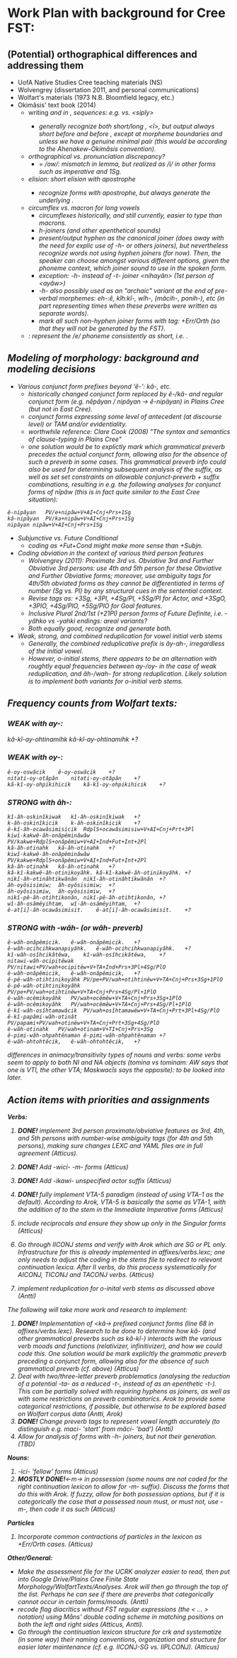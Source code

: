 #  Work Plan with background for Cree FST:

##  (Potential) orthographical differences and addressing them

* UofA Native Studies Cree teaching materials (NS)
* Wolvengrey (dissertation 2011, and personal communications)
* Wolfart's materials (1973 N.B. Bloomfield legacy, etc.)
* Okimâsis' text book (2014)
    - writing <i> and <o> in <iy>, <ow> sequences: e.g. <sipiy> vs. <sipîy>
        - generally recognize both short/long <i>, <î>, but output always short <i> before <y> and <o> before <w>, except at morpheme boundaries and unless we have a genuine minimal pair (this would be according to the Ahenakew-Okimâsis convention).
    - orthographical vs. pronunciation discrepancy?
        - <iw> = /ow/: mismatch in lemma, but <i> realized as /i/ in other forms such as imperative and 1Sg.
    - elision: short <i> elision with apostrophe
        - recognize forms with apostrophe, but always generate the underlying <i>.
    - circumflex vs. macron for long vowels
        - circumflexes historically, and still currently, easier to type than macrons.
        - h-joiners (and other epenthetical sounds)
        - present/output hyphen as the canonical joiner (does away with the need for explic use of -h- or others joiners), but nevertheless recognize words not using hyphen joiners (for now). Then, the speaker can choose amongst various different options, given the phoneme context, which joiner sound to use in the spoken form.
        - exception: -h- instead of -t- joiner <nihayân> (1st person of <ayâw>) 
        - -h- also possibly used as an "archaic" variant at the end of pre-verbal morphemes: eh-:ê, kîh:kî-, wîh-, (mâcih-, ponih-), etc (in part representing times when these preverbs were written as separate words).
        - mark all such non-hyphen joiner forms with tag: +Err/Orth (so that they will not be generated by the FST).
    - <e>: represent the /e/ phoneme consistently as short, i.e. <e>.

##  Modeling of morphology: background and modeling decisions

* Various conjunct form prefixes beyond 'ê-': kâ-, etc.
    - historically changed conjunct form replaced by ê-/kâ- and regular conjunct form (e.g. nêpâyan / nipâyan → ê-nipâyan) in Plains Cree (but not in East Cree).
    - conjunct forms expressing some level of antecedent (at discourse level) or TAM and/or evidentiality.
    - worthwhile reference: Clare Cook (2008) "The syntax and semantics of clause-typing in Plains Cree"
    - one solution would be to explictly mark which grammatical preverb precedes the actual conjunct form, allowing also for the absence of such a preverb in some cases. This grammatical preverb info could also be used for determining subsequent analysis of the suffix, as well as set set constraints on allowable conjunct-preverb + suffix combinations, resulting in e.g. the following analyses for conjunct forms of nîpâw (this is in fact quite similar to the East Cree situation):
```
ê-nipâyan	PV/e+nipâw+V+AI+Cnj+Prs+1Sg
kâ-nipâyan	PV/ka+nipâw+V+AI+Cnj+Prs+1Sg
nipâyan	nipâw+V+AI+Cnj+Prs+1Sg
```
* Subjunctive vs. Future Conditional
    - coding as +Fut+Cond might make more sense than +Subjn.
* Coding obviation in the context of various third person features
    - Wolvengrey (2011): Proximate 3rd vs. Obviative 3rd and Further Obviative 3rd persons: use 4th and 5th person for these Obviative and Further Obviative forms; moreover, use ambiguity tags for 4th/5th obviated forms as they cannot be differentiated in terms of number (Sg vs. Pl) by any structural cues in the sentential context.
    - Revise tags as: +3Sg, +3Pl, +4Sg/Pl, +5Sg/Pl for Actor, and +3SgO, +3PlO, +4Sg/PlO, +5Sg/PlO for Goal features.
    - Inclusive Plural 2nd/1st (+21Pl) person forms of Future Definite, i.e. -yâhko vs -yahki endings: areal variants?
    - Both equally good, recognize and generate both.
* Weak, strong, and combined reduplication for vowel initial verb stems
    - Generally, the combined reduplicative prefix is ây-ah-, irregardless of the initial vowel.
    - However, o-initial stems, there appears to be an alternation with roughtly equal frequencies between ay-/oy- in the case of weak reduplication, and âh-/wah- for strong reduplication. Likely solution is to implement both variants for 
o-initial verb stems.

## Frequency counts from Wolfart texts:

### WEAK with ay-:
kâ-kî-ay-ohtinamihk	kâ-kî-ay-ohtinamihk	+?

### WEAK with oy-:
```
ê-oy-oswâcik	ê-oy-oswâcik	+?
nitati-oy-otâpân	nitati-oy-otâpân	+?
kâ-kî-oy-ohpikihicik	kâ-kî-oy-ohpikihicik	+?
```

### STRONG with âh-:
```
kî-âh-oskinîkiwak	kî-âh-oskinîkiwak	+?
k-âh-oskinîkicik	k-âh-oskinîkicik	+?
ê-kî-âh-ocawâsimisicik	RdplS+ocawâsimisiw+V+AI+Cnj+Prt+3Pl
kiwî-kakwê-âh-onâpêminâwâw	PV/kakwe+RdplS+onâpêmiw+V+AI+Ind+Fut+Int+2Pl
kâ-âh-otinahk	kâ-âh-otinahk	+?
kiwî-kakwê-âh-onâpêminâwâw	PV/kakwe+RdplS+onâpêmiw+V+AI+Ind+Fut+Int+2Pl
kâ-âh-otinahk	kâ-âh-otinahk	+?
kâ-kî-kakwê-âh-otinikoyâhk.	kâ-kî-kakwê-âh-otinikoyâhk.	+?
nikî-âh-otinâhtikwânân	nikî-âh-otinâhtikwânân	+?
âh-oyôsisimiw;	âh-oyôsisimiw;	+?
âh-oyôsisimiw,	âh-oyôsisimiw,	+?
nikî-pê-âh-otihtikonân,	nikî-pê-âh-otihtikonân,	+?
wî-âh-osâmêyihtam,	wî-âh-osâmêyihtam,	+?
ê-at[i]-âh-ocawâsimisit.	ê-at[i]-âh-ocawâsimisit.	+?
```

### STRONG with -wâh- (or wâh- preverb)
```
ê-wâh-onâpêmicik.	ê-wâh-onâpêmicik.	+?
ê-wâh-ocihcihkwanapiyâhk.	ê-wâh-ocihcihkwanapiyâhk.	+?
kî-wâh-osîhcikâtêwa,	kî-wâh-osîhcikâtêwa,	+?
nitawi-wâh-ocipitêwak	PV/nitawi+PV/wah+ocipitêw+V+TA+Ind+Prs+3Pl+4Sg/PlO
ê-wâh-onâpêmicik,	ê-wâh-onâpêmicik,	+?
ê-pê-wâh-otihtinikoyâhk	PV/pe+PV/wah+otihtinêw+V+TA+Cnj+Prs+3Sg+1PlO
ê-pê-wâh-otihtinikoyâhk	PV/pe+PV/wah+otihtinêw+V+TA+Cnj+Prs+4Sg/Pl+1PlO
ê-wâh-ocêmikoyâhk	PV/wah+ocêmêw+V+TA+Cnj+Prs+3Sg+1PlO
ê-wâh-ocêmikoyâhk	PV/wah+ocêmêw+V+TA+Cnj+Prs+4Sg/Pl+1PlO
ê-kî-wâh-osîhtamawâcik	PV/wah+osîhtamawêw+V+TA+Cnj+Prt+3Pl+4Sg/PlO
ê-kî-papâmi-wâh-otinât	PV/papami+PV/wah+otinêw+V+TA+Cnj+Prt+3Sg+4Sg/PlO
ê-wâh-otinahk	PV/wah+otinam+V+TI+Cnj+Prs+3Sg
ê-pimi-wâh-ohpahtênaman	ê-pimi-wâh-ohpahtênaman	+?
ê-wâh-ohtohtêcik,	ê-wâh-ohtohtêcik,	+?
```

differences in animacy/transitivity types of nouns and verbs: some verbs seem to apply to both NI and NA objects (tomina vs tominam: AW says that one is VTI, the other VTA; Maskwacîs says the opposite): to be looked into later.

##  Action items with priorities and assignments

**Verbs:**

1. **DONE!** implement 3rd person proximate/obviative features as 3rd, 4th, and 5th persons with number-wise ambiguity tags (for 4th and 5th persons), making sure changes LEXC and YAML files are in full agreement (Atticus).

1. **DONE!** Add -wici- -m- forms (Atticus)
1. **DONE!**  Add -ikawi- unspecified actor suffix (Atticus)
1. **DONE!** fully implement VTA-5 paradigm (instead of using VTA-1 as the default). According to Arok, VTA-5 is basically the same as VTA-1, with the addition of <i> to the stem in the Immediate Imperative forms (Atticus)
1. include reciprocals and ensure they show up only in the Singular forms (Atticus) 
1. Go through IICONJ stems and verify with Arok which are SG or PL only. Infrastructure for this is already implemented in affixes/verbs.lexc; one only needs to adjust the coding in the stems file to redirect to relevant continuation lexica. After II verbs, do this process systematically for AICONJ, TICONJ and TACONJ verbs. (Atticus)
1. implement reduplication for o-inital verb stems as discussed above (Antti)

    
The following will take more work and research to implement:

1. **DONE!** Implementation of <kâ-> prefixed conjunct forms (line 68 in affixes/verbs.lexc). Research to be done to determine how kâ- (and other grammatical preverbs such as kâ-kî-) interacts with the various verb moods and functions (relativizer, infinitivizer), and how we could code this. One solution would be mark explicltly the grammatic preverb preceding a conjunct form, allowing also for the absence of such grammatical preverb (cf. above) (Atticus)
1. Deal with two/three-letter preverb problematics (analysing the reduction of a potential -ta- as a reduced -t-, instead of as an epenthetic -t-). This can be partially solved with requiring hyphens as joiners, as well as with some restrictions on preverb combinatorics. Arok to provide some categorical restrictions, if possible, but otherwise to be explored based on Wolfart corpus data (Antti, Arok)
1. **DONE!** Change preverb tags to represent vowel length accurately (to distinguish e.g. maci- 'start' from mâci- 'bad') (Antti)
1. Allow for analysis of forms with -h- joiners,  but not their generation. (TBD)

**Nouns:**
1. -ici- 'fellow' forms (Atticus)
1. **MOSTLY DONE!**<-m-> in possession (some nouns are not coded for the right continuation lexicon to allow for -m- suffix). Discuss the forms that do this with Arok. If fuzzy, allow for both possession options, but if it is categorically the case that a possessed noun must, or must not, use -m-, then code it as such (Atticus) 

**Particles**
1. Incorporate common contractions of particles in the lexicon as +Err/Orth cases. (Atticus)

		
**Other/General:**
* Make the assessment file for the UCRK analyzer easier to read, then put into Google Drive/Plains Cree Finite State Morphology/WolfartTexts/Analyses. Arok will then go through the top of the list. Perhaps he can see if there are preverbs that categorically cannot occur in certain forms/moods. (Antti)
* recode flag diacritics without FST regular expressions (the < ... > notation) using Måns' double coding scheme in matching positions on both the left and right sides (Atticus, Antti).
* Go through the continuation lexicon structure for crk and systematize (in some way) their naming conventions, organization and structure for easier later maintenance (cf. e.g. IICONJ-SG vs. IIPLCONJ). (Atticus)
